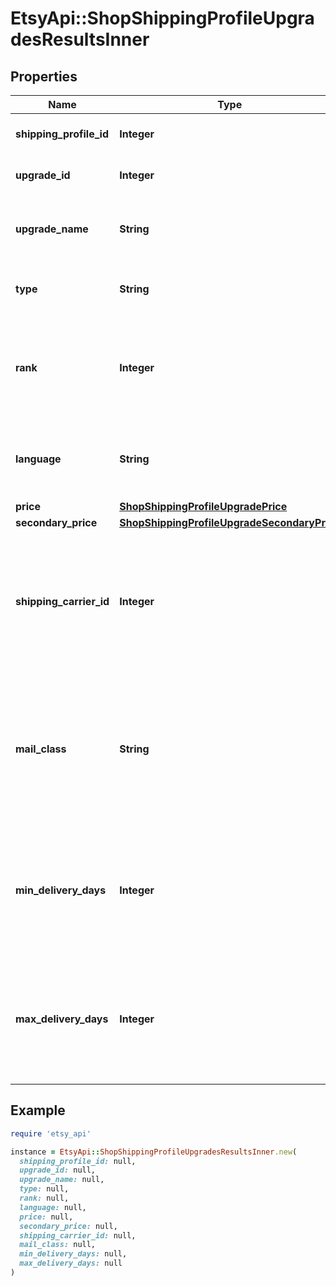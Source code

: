 # EtsyApi::ShopShippingProfileUpgradesResultsInner

## Properties

| Name | Type | Description | Notes |
| ---- | ---- | ----------- | ----- |
| **shipping_profile_id** | **Integer** | The numeric ID of the base shipping profile. | [optional] |
| **upgrade_id** | **Integer** | The numeric ID that is associated with a shipping upgrade | [optional] |
| **upgrade_name** | **String** | Name for the shipping upgrade shown to shoppers at checkout, e.g. USPS Priority. | [optional] |
| **type** | **String** | The type of the shipping upgrade. Domestic (0) or international (1). | [optional] |
| **rank** | **Integer** | The positive non-zero numeric position in the images displayed in a listing, with rank 1 images appearing in the left-most position in a listing. | [optional] |
| **language** | **String** | The IETF language tag for the language of the shipping profile. Ex: &#x60;de&#x60;, &#x60;en&#x60;, &#x60;es&#x60;, &#x60;fr&#x60;, &#x60;it&#x60;, &#x60;ja&#x60;, &#x60;nl&#x60;, &#x60;pl&#x60;, &#x60;pt&#x60; | [optional] |
| **price** | [**ShopShippingProfileUpgradePrice**](ShopShippingProfileUpgradePrice.md) |  | [optional] |
| **secondary_price** | [**ShopShippingProfileUpgradeSecondaryPrice**](ShopShippingProfileUpgradeSecondaryPrice.md) |  | [optional] |
| **shipping_carrier_id** | **Integer** | The unique ID of a supported shipping carrier, which is used to calculate an Estimated Delivery Date. **Required with &#x60;mail_class&#x60;** if &#x60;min_delivery_days&#x60; and &#x60;max_delivery_days&#x60; are null. | [optional] |
| **mail_class** | **String** | The unique ID string of a shipping carrier&#39;s mail class, which is used to calculate an estimated delivery date. **Required with &#x60;shipping_carrier_id&#x60;** if &#x60;min_delivery_days&#x60; and &#x60;max_delivery_days&#x60; are null. | [optional] |
| **min_delivery_days** | **Integer** | The minimum number of business days a buyer can expect to wait to receive their purchased item once it has shipped. **Required with &#x60;max_delivery_days&#x60;** if &#x60;mail_class&#x60; is null. | [optional] |
| **max_delivery_days** | **Integer** | The maximum number of business days a buyer can expect to wait to receive their purchased item once it has shipped. **Required with &#x60;min_delivery_days&#x60;** if &#x60;mail_class&#x60; is null. | [optional] |

## Example

```ruby
require 'etsy_api'

instance = EtsyApi::ShopShippingProfileUpgradesResultsInner.new(
  shipping_profile_id: null,
  upgrade_id: null,
  upgrade_name: null,
  type: null,
  rank: null,
  language: null,
  price: null,
  secondary_price: null,
  shipping_carrier_id: null,
  mail_class: null,
  min_delivery_days: null,
  max_delivery_days: null
)
```

